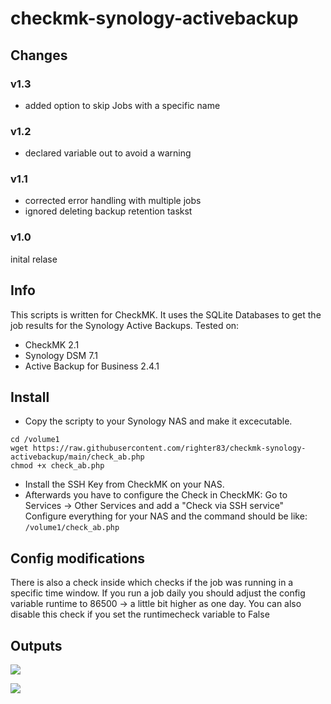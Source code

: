 # checkmk-synology-activebackup

## Changes

### v1.3
- added option to skip Jobs with a specific name
  
### v1.2
- declared variable out to avoid a warning
  
### v1.1 
- corrected error handling with multiple jobs
- ignored deleting backup retention taskst

### v1.0
inital relase

## Info

This scripts is written for CheckMK.
It uses the SQLite Databases to get the job results for the Synology Active Backups.
Tested on:
- CheckMK 2.1
- Synology DSM 7.1
- Active Backup for Business 2.4.1

## Install
* Copy the scripty to your Synology NAS and make it excecutable.
```
cd /volume1
wget https://raw.githubusercontent.com/righter83/checkmk-synology-activebackup/main/check_ab.php
chmod +x check_ab.php
```
* Install the SSH Key from CheckMK on your NAS.
* Afterwards you have to configure the Check in CheckMK:
Go to Services -> Other Services and add a "Check via SSH service"
Configure everything for your NAS and the command should be like:
```/volume1/check_ab.php```

## Config modifications
There is also a check inside which checks if the job was running in a specific time window.
If you run a job daily you should adjust the config variable runtime to 86500 -> a little bit higher as one day.
You can also disable this check if you set the runtimecheck variable to False

## Outputs
![](https://github.com/righter83/checkmk-synology-activebackup/raw/main/images/ok.png)

![](https://github.com/righter83/checkmk-synology-activebackup/raw/main/images/error.png)


